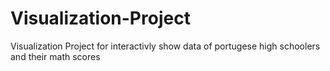 # Visualization-Project
Visualization Project for interactivly show data of portugese high schoolers and their math scores
